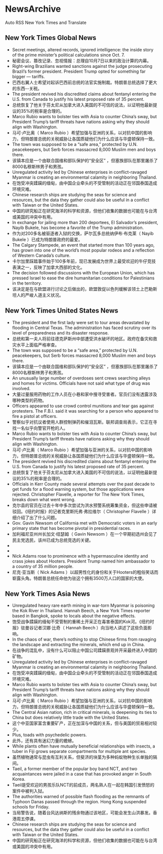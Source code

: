 # NewsArchive
Auto RSS New York Times and Translate

## New York Times Global News
* Secret meetings, altered records, ignored intelligence: the inside story of the prime minister’s political calculations since Oct. 7.
* 秘密会议、篡改记录、忽视情报：总理自10月7日以来的政治计算的内幕。
* Right-wing Brazilians wanted sanctions against the judge prosecuting Brazil’s former president. President Trump opted for something far bigger — tariffs.
* 巴西右翼人士希望对起诉巴西前总统的法官实施制裁。特朗普总统选择了更大的东西--关税。
* The president revived his discredited claims about fentanyl entering the U.S. from Canada to justify his latest proposed rate of 35 percent.
* 总统恢复了他关于芬太尼从加拿大进入美国的不可信的说法，以证明他最新提议的35%的税率是合理的。
* Marco Rubio wants to bolster ties with Asia to counter China’s sway, but President Trump’s tariff threats have nations asking why they should align with Washington.
* 马可·卢比奥（ Marco Rubio ）希望加强与亚洲的关系，以对抗中国的影响力，但特朗普总统的关税威胁让各国质疑他们为什么应该与华盛顿保持一致。
* The town was supposed to be a “safe area,” protected by U.N. peacekeepers, but Serb forces massacred 8,000 Muslim men and boys there.
* 该镇本应是一个由联合国维和部队保护的“安全区” ，但塞族部队在那里屠杀了8000名穆斯林男子和男孩。
* Unregulated activity led by Chinese enterprises in conflict-ravaged Myanmar is creating an environmental calamity in neighboring Thailand.
* 在饱受冲突蹂躏的缅甸，由中国企业牵头的不受管制的活动正在邻国泰国造成环境灾难。
* Chinese research ships are studying the seas for science and resources, but the data they gather could also be useful in a conflict with Taiwan or the United States.
* 中国的研究船正在研究海洋的科学和资源，但他们收集的数据也可能在与台湾或美国的冲突中有用。
* In exchange for jailing more than 200 deportees, El Salvador’s president, Nayib Bukele, has become a favorite of the Trump administration.
* 作为对200多名被驱逐者入狱的交换，萨尔瓦多总统纳伊布·布克莱（ Nayib Bukele ）已成为特朗普政府的最爱。
* The Calgary Stampede, an event that started more than 100 years ago, has grown into one of the world’s most popular rodeos and a reflection of Western Canada’s culture.
* 卡尔加里踩踏事件始于100多年前，现已发展成为世界上最受欢迎的牛仔竞技表演之一，反映了加拿大西部的文化。
* The decision followed discussions with the European Union, which has pressed Israel to ease the dire humanitarian conditions for Palestinians in the territory.
* 该决定是在与欧盟进行讨论之后做出的，欧盟敦促以色列缓解该领土上巴勒斯坦人的严峻人道主义状况。

## New York Times United States News
* The president and the first lady were set to tour areas devastated by flooding in Central Texas. The administration has faced scrutiny over its level of preparedness and its disaster response.
* 总统和第一夫人将前往德克萨斯州中部遭受洪水破坏的地区。政府在备灾和救灾水平上面临严格审查。
* The town was supposed to be a “safe area,” protected by U.N. peacekeepers, but Serb forces massacred 8,000 Muslim men and boys there.
* 该镇本应是一个由联合国维和部队保护的“安全区” ，但塞族部队在那里屠杀了8000名穆斯林男子和男孩。
* An unusually large number of overdoses sent crews searching alleys and homes for victims. Officials have not said what type of drug was involved.
* 大量过量服用药物的工作人员在小巷和家中搜寻受害者。官员们没有透露涉及哪种类型的药物。
* Officers appeared to use crowd control munitions and tear gas against protesters. The F.B.I. said it was searching for a person who appeared to fire a pistol at officers.
* 警察似乎对抗议者使用人群控制弹药和催泪瓦斯。联邦调查局表示，它正在寻找一名似乎向警官开枪的人。
* Marco Rubio wants to bolster ties with Asia to counter China’s sway, but President Trump’s tariff threats have nations asking why they should align with Washington.
* 马可·卢比奥（ Marco Rubio ）希望加强与亚洲的关系，以对抗中国的影响力，但特朗普总统的关税威胁让各国质疑他们为什么应该与华盛顿保持一致。
* The president revived his discredited claims about fentanyl entering the U.S. from Canada to justify his latest proposed rate of 35 percent.
* 总统恢复了他关于芬太尼从加拿大进入美国的不可信的说法，以证明他最新提议的35%的税率是合理的。
* Officials in Kerr County made several attempts over the past decade to get funds for a flood warning system, but those applications were rejected. Christopher Flavelle, a reporter for The New York Times, breaks down what went wrong.
* 克尔县的官员在过去十年中多次尝试为洪水预警系统筹集资金，但这些申请被驳回。《纽约时报》的记者克里斯托弗·弗拉维尔（ Christopher Flavelle ）详细介绍了出了什么问题。
* Gov. Gavin Newsom of California met with Democratic voters in an early primary state that has become pivotal in presidential races.
* 加利福尼亚州州长加文·纽瑟姆（ Gavin Newsom ）在一个早期初选州会见了民主党选民，该州已成为总统竞选的关键。
* 
* 
* Nick Adams rose to prominence with a hypermasculine identity and crass jokes about Hooters. President Trump named him ambassador to a country of 35 million people.
* 尼克·亚当斯（ Nick Adams ）以超男性化的身份和关于Hooters的粗俗笑话而崭露头角。特朗普总统任命他为驻这个拥有3500万人口的国家的大使。

## New York Times Asia News
* Unregulated heavy rare earth mining in war-torn Myanmar is poisoning the Kok River in Thailand. Hannah Beech, a New York Times reporter based in Bangkok, spoke to locals about the negative effects.
* 饱受战争蹂躏的缅甸不受管制的重稀土开采正在毒害泰国的Kok河。《纽约时报》驻曼谷记者汉娜·比奇（ Hannah Beech ）向当地人讲述了这些负面影响。
* In the chaos of war, there’s nothing to stop Chinese firms from ravaging the landscape and extracting the minerals, which end up in China.
* 在战争的混乱中，没有什么可以阻止中国公司蹂躏景观并开采最终进入中国的矿物。
* Unregulated activity led by Chinese enterprises in conflict-ravaged Myanmar is creating an environmental calamity in neighboring Thailand.
* 在饱受冲突蹂躏的缅甸，由中国企业牵头的不受管制的活动正在邻国泰国造成环境灾难。
* Marco Rubio wants to bolster ties with Asia to counter China’s sway, but President Trump’s tariff threats have nations asking why they should align with Washington.
* 马可·卢比奥（ Marco Rubio ）希望加强与亚洲的关系，以对抗中国的影响力，但特朗普总统的关税威胁让各国质疑他们为什么应该与华盛顿保持一致。
* The Central Asian nation, rich in critical minerals, is deepening its ties to China but does relatively little trade with the United States.
* 这个中亚国家富含重要矿产，正在加深与中国的关系，但与美国的贸易相对较少。
* Plus, toads with psychedelic powers.
* 此外，还有具有迷幻力量的蟾蜍。
* While plants often have mutually beneficial relationships with insects, a tuber in Fiji grows separate compartments for multiple ant species.
* 虽然植物通常与昆虫有互利关系，但斐济的块茎为多种蚂蚁物种生长单独的隔间。
* Taeil, a former member of the popular boy band NCT, and two acquaintances were jailed in a case that has provoked anger in South Korea.
* Taeil是受欢迎的男孩乐队NCT的前成员，两名熟人在一起在韩国引发愤怒的案件中被判入狱。
* The authorities warned of possible flash flooding as the remnants of Typhoon Danas passed through the region. Hong Kong suspended schools for Friday.
* 当局警告说，随着台风达纳斯的残余物通过该地区，可能会发生山洪暴发。香港周五停课。
* Chinese research ships are studying the seas for science and resources, but the data they gather could also be useful in a conflict with Taiwan or the United States.
* 中国的研究船正在研究海洋的科学和资源，但他们收集的数据也可能在与台湾或美国的冲突中有用。

